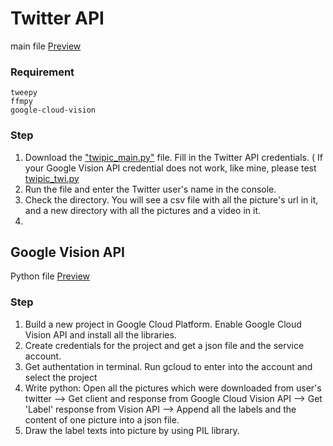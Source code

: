 # Twitter API 
main file [Preview](https://github.com/XintongHao/EC500_C1/blob/master/API_exercise/twipic.py)

### Requirement
```
tweepy
ffmpy
google-cloud-vision
```

### Step
1. Download the ["twipic_main.py"](https://github.com/XintongHao/EC500_C1/blob/master/API_exercise/twipic_main.py) file. Fill in the Twitter API credentials.
( If your Google Vision API credential does not work, like mine, please test [twipic_twi.py](https://github.com/XintongHao/EC500_C1/blob/master/API_exercise/twipic_twi.py) 
2. Run the file and enter the Twitter user's name in the console.
3. Check the directory. You will see a csv file with all the picture's url in it, and a new directory with all the pictures and a video in it.
4. 

## Google Vision API
Python file [Preview](https://github.com/XintongHao/EC500_C1/blob/master/API_exercise/picLabels.py)
### Step
1. Build a new project in Google Cloud Platform. Enable Google Cloud Vision API and install all the libraries.
2. Create credentials for the project and get a json file and the service account.
3. Get authentation in terminal. Run gcloud to enter into the account and select the project
4. Write python: Open all the pictures which were downloaded from user's twitter --> Get client and response from Google Cloud Vision API --> Get 'Label' response from Vision API --> Append all the labels and the content of one picture into a json file.
5. Draw the label texts into picture by using PIL library.
